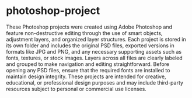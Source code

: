 # photoshop-project
These Photoshop projects were created using Adobe Photoshop and feature non-destructive editing through the use of smart objects, adjustment layers, and organized layer structures. Each project is stored in its own folder and includes the original PSD files, exported versions in formats like JPG and PNG, and any necessary supporting assets such as fonts, textures, or stock images. Layers across all files are clearly labeled and grouped to make navigation and editing straightforward. Before opening any PSD files, ensure that the required fonts are installed to maintain design integrity. These projects are intended for creative, educational, or professional design purposes and may include third-party resources subject to personal or commercial use licenses.

